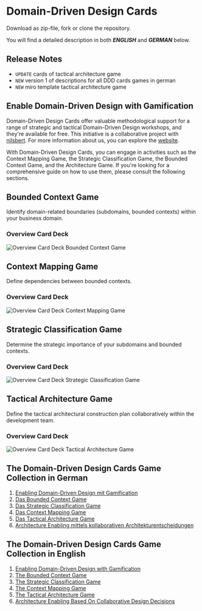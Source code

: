 # Domain-Driven Design Cards

Download as zip-file, fork or clone the repository.

You will find a detailed description in both **_ENGLISH_** and **_GERMAN_** below.

## Release Notes

* `UPDATE` cards of tactical architecture game
* `NEW` version 1 of descriptions for all DDD cards games in german
* `NEW` miro template tactical architecture game

## Enable Domain-Driven Design with Gamification

Domain-Driven Design Cards offer valuable methodological support for a range of strategic and 
tactical Domain-Driven Design workshops, and they're available for free. This initiative is a collaborative 
project with [nilsbert](https://github.com/nilsbert). For more information about us, you can explore the [website](www.architecture-enablers.de).

With Domain-Driven Design Cards, you can engage in activities such as the Context Mapping Game, 
the Strategic Classification Game, the Bounded Context Game, and the Architecture Game. If you're looking for a comprehensive guide 
on how to use them, please consult the following sections.

## Bounded Context Game

Identify domain-related boundaries (subdomains, bounded contexts) within your business domain.

### Overview Card Deck

![Overview Card Deck Bounded Context Game](./cards/Bounded_Context_Game_Cards_Overview.png)

## Context Mapping Game

Define dependencies between bounded contexts.

### Overview Card Deck

![Overview Card Deck Context Mapping Game](./cards/Context_Mapping_Game_Cards_Overview.png)

## Strategic Classification Game

Determine the strategic importance of your subdomains and bounded contexts.

### Overview Card Deck

![Overview Card Deck Strategic Classification Game](./cards/Strategic_Classification_Game_Cards_Overview.png)

## Tactical Architecture Game

Define the tactical architectural construction plan collaboratively within the development team.

### Overview Card Deck

![Overview Card Deck Tactical Architecture Game](./cards/Tactical_Architecture_Game_Cards_Overview.png)

## The Domain-Driven Design Cards Game Collection in German

1. [Enabling Domain-Driven Design mit Gamification](./mkdocs.md)
2. [Das Bounded Context Game](./docs/docs/bcg/bcg-gameplay-de.md)
3. [Das Strategic Classification Game](./docs/docs/scg/scg-gameplay-de.md)
4. [Das Context Mapping Game](./docs/docs/cmg/cmg-gameplay-de.md)
5. [Das Tactical Architecture Game](./docs/docs/tag/tag-gameplay-de.md)
6. [Architecture Enabling mittels kollaborativen Architekturentscheidungen](./docs/docs/tag/tag-overview-de.md)

## The Domain-Driven Design Cards Game Collection in English

1. [Enabling Domain-Driven Design with Gamification](./mkdocs-en.md)
2. [The Bounded Context Game](./docs/docs/bounded-context-game-en.md)
3. [The Strategic Classification Game](./docs/docs/scg/strategic-classification-game-en.md)
4. [The Context Mapping Game](./docs/docs/cmg/context-mapping-game-en.md)
5. [The Tactical Architecture Game](./docs/docs/docs/tag/tactical-architecture-game-en.md)
6. [Architecture Enabling Based On Collaborative Design Decisions](./docs/docs/tag/tag-overview.md)
